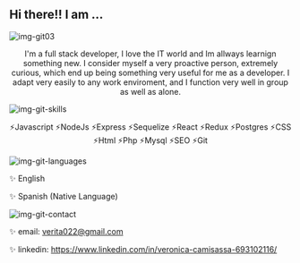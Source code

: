 ## Hi there!! I am ... 



![img-git03](https://user-images.githubusercontent.com/4484038/138340157-aba68c39-dcd5-4bb9-bd7d-746efdc9fd95.png)


<p align='center'>I'm a full stack developer, I love the IT world and Im allways learnign something new.
I consider myself a very proactive person, extremely curious, which end up being something very useful for me as a developer. I adapt very easily to any work enviroment, and I function very well in group as well as alone.  </p>


![img-git-skills](https://user-images.githubusercontent.com/4484038/138339726-13709d1b-63f4-4431-9080-0286f5ef5c2d.png)


<p align='center'>⚡Javascript ⚡NodeJs  ⚡Express  ⚡Sequelize ⚡React ⚡Redux  ⚡Postgres ⚡CSS  ⚡Html ⚡Php  ⚡Mysql  ⚡SEO  ⚡Git</p>


![img-git-languages](https://user-images.githubusercontent.com/4484038/138339517-30bc681f-9ef7-4419-80c6-442a60cf9e7d.png)


✨ English

✨ Spanish (Native Language)


![img-git-contact](https://user-images.githubusercontent.com/4484038/138339549-c51d7a87-1328-4618-bb56-31c9caf3bfb7.png)


✨ email: verita022@gmail.com

✨ linkedin: https://www.linkedin.com/in/veronica-camisassa-693102116/



<!--
**verita022/verita022** is a ✨ _special_ ✨ repository because its `README.md` (this file) appears on your GitHub profile.

Here are some ideas to get you started:
👋
- 🔭 I’m currently working on ...
- 🌱 I’m currently learning ...
- 👯 I’m looking to collaborate on ...
- 🤔 I’m looking for help with ...
- 💬 Ask me about ...
- 📫 How to reach me: ...
- 😄 Pronouns: ...
- ⚡ Fun fact: ...
-->
